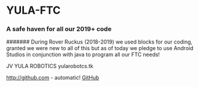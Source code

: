 # YULA-FTC

### A safe haven for all our 2019+ code

####### During Rover Ruckus (2018-2019) we used blocks for our coding, granted we were new to all of this but as of today we pledge to use Android Studios in conjunction with java to program all our FTC needs!


JV YULA ROBOTICS
yularobotcs.tk

http://github.com - automatic!
[GitHub](http://github.com)